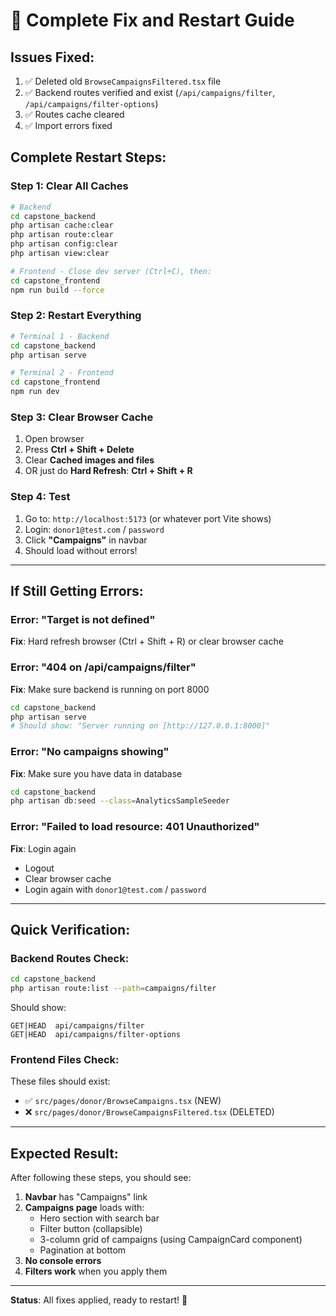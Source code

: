 # 🔧 Complete Fix and Restart Guide

## Issues Fixed:
1. ✅ Deleted old `BrowseCampaignsFiltered.tsx` file
2. ✅ Backend routes verified and exist (`/api/campaigns/filter`, `/api/campaigns/filter-options`)
3. ✅ Routes cache cleared
4. ✅ Import errors fixed

## Complete Restart Steps:

### Step 1: Clear All Caches
```bash
# Backend
cd capstone_backend
php artisan cache:clear
php artisan route:clear
php artisan config:clear
php artisan view:clear

# Frontend - Close dev server (Ctrl+C), then:
cd capstone_frontend
npm run build --force
```

### Step 2: Restart Everything
```bash
# Terminal 1 - Backend
cd capstone_backend
php artisan serve

# Terminal 2 - Frontend  
cd capstone_frontend  
npm run dev
```

### Step 3: Clear Browser Cache
1. Open browser
2. Press **Ctrl + Shift + Delete**
3. Clear **Cached images and files**
4. OR just do **Hard Refresh**: **Ctrl + Shift + R**

### Step 4: Test
1. Go to: `http://localhost:5173` (or whatever port Vite shows)
2. Login: `donor1@test.com` / `password`
3. Click **"Campaigns"** in navbar
4. Should load without errors!

---

## If Still Getting Errors:

### Error: "Target is not defined"
**Fix**: Hard refresh browser (Ctrl + Shift + R) or clear browser cache

### Error: "404 on /api/campaigns/filter"
**Fix**: Make sure backend is running on port 8000
```bash
cd capstone_backend
php artisan serve
# Should show: "Server running on [http://127.0.0.1:8000]"
```

### Error: "No campaigns showing"
**Fix**: Make sure you have data in database
```bash
cd capstone_backend  
php artisan db:seed --class=AnalyticsSampleSeeder
```

### Error: "Failed to load resource: 401 Unauthorized"
**Fix**: Login again
- Logout
- Clear browser cache
- Login again with `donor1@test.com` / `password`

---

## Quick Verification:

### Backend Routes Check:
```bash
cd capstone_backend
php artisan route:list --path=campaigns/filter
```

Should show:
```
GET|HEAD  api/campaigns/filter
GET|HEAD  api/campaigns/filter-options
```

### Frontend Files Check:
These files should exist:
- ✅ `src/pages/donor/BrowseCampaigns.tsx` (NEW)
- ❌ `src/pages/donor/BrowseCampaignsFiltered.tsx` (DELETED)

---

## Expected Result:

After following these steps, you should see:

1. **Navbar** has "Campaigns" link
2. **Campaigns page** loads with:
   - Hero section with search bar
   - Filter button (collapsible)
   - 3-column grid of campaigns (using CampaignCard component)
   - Pagination at bottom
3. **No console errors**
4. **Filters work** when you apply them

---

**Status**: All fixes applied, ready to restart! 🚀
